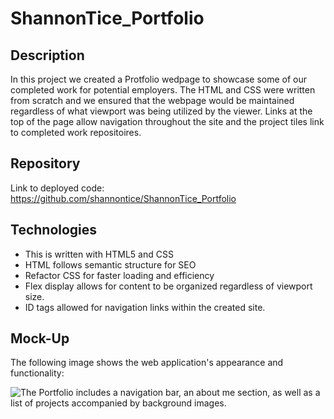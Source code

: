 # ShannonTice_Portfolio
## Description

In this project we created a Protfolio wedpage to showcase some of our completed work for potential employers. The HTML and CSS were written from scratch and we ensured that the webpage would be maintained regardless of what viewport was being utilized by the viewer. Links at the top of the page allow navigation throughout the site and the project tiles link to completed work repositoires. 

## Repository

Link to deployed code:  <https://github.com/shannontice/ShannonTice_Portfolio>

## Technologies

 - This is written with HTML5 and CSS 
 - HTML follows semantic structure for SEO
 - Refactor CSS for faster loading and efficiency
 - Flex display allows for content to be organized regardless of viewport size.
 - ID tags allowed for navigation links within the created site.

## Mock-Up

The following image shows the web application's appearance and functionality:

![The Portfolio includes a navigation bar, an about me section, as well as a list of projects accompanied by background images.](./assets/Images/Shannons%20Portfolio%20Mock-Up.png)
